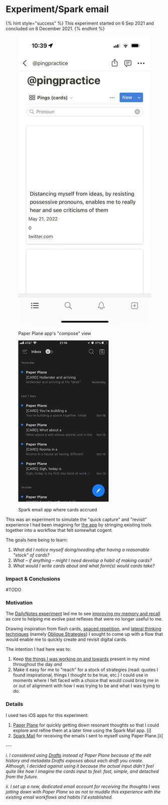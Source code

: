 # Experiment/Spark email



{% hint style="success" %}
This experiment started on 6 Sep 2021 and concluded on 8 December 2021.
{% endhint %}

<div>

<figure><img src=".gitbook/assets/image (3).png" alt="A screenshot of the Paper Plane iPhone app&#x27;s compose view."><figcaption><p>Paper Plane app's "compose" view</p></figcaption></figure>

 

<figure><img src=".gitbook/assets/image (3) (1).png" alt=""><figcaption><p>Spark email app where cards accrued</p></figcaption></figure>

</div>

This was an experiment to simulate the "quick capture" and "revisit" experience I had been imagining for [the app](app.md) by stringing existing tools together into a workflow that felt somewhat cogent.

The goals here being to learn:

1. _What did I notice myself doing/needing after having a reasonable "stock" of cards?_
2. _What – if anything – might I need develop a habit of making cards?_
3. _What would I write cards about and what form(s) would cards take?_

### Impact & Conclusions

\#TODO

### Motivation&#x20;

The [DailyNotes experiment](experiment-dailynotes.md) led me to see [improving my memory and recall](need-memory.md) as core to helping me evolve past reflexes that were no longer useful to me.&#x20;

Drawing inspiration from flash cards, [spaced repetition](https://en.wikipedia.org/wiki/Spaced\_repetition), and [lateral thinking techniques](https://en.wikipedia.org/wiki/Lateral\_thinking) (namely [Oblique Strategies](https://en.wikipedia.org/wiki/Oblique\_Strategies)) I sought to come up with a flow that would enable me to quickly create and revisit digital cards.

The intention I had here was to:

1. Keep [the things I was working on and towards](experiment-weeklynotes.md) present in my mind throughout the day _and_
2. Make it easy for me to "reach" for a stock of strategies (read: quotes I found inspirational, things I thought to be true, etc.) I could use in moments where I felt faced with a choice that would could bring me in or out of alignment with how I was trying to be and what I was trying to do.

### Details

I used two iOS apps for this experiment:

1. [Paper Plane](https://apps.apple.com/us/app/paper-plane-email/id1486124719) for quickly getting down resonant thoughts so that I could explore and refine them at a later time using the Spark Mail app. \[i]&#x20;
2. [Spark Mail](https://sparkmailapp.com/) for receiving the emails I sent to myself using Paper Plane.\[ii]&#x20;

\---

_i. I considered using_ [_Drafts_](https://paperplane.williamhockey.com/) _instead of Paper Plane because of the edit history and metadata Drafts exposes about each draft you create. Although, I decided against using it because the actual input didn't feel quite like how I imagine the cards input to feel: fast, simple, and detached from the future._

_ii. I set up a new, dedicated email account for receiving the thoughts I was jotting down with Paper Plane so as not to muddle this experience with the existing email workflows and habits I'd established._
